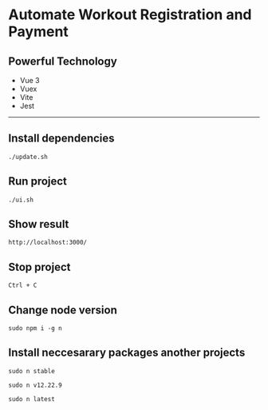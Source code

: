 # Automate Workout Registration and Payment
## Powerful Technology
- Vue 3
- Vuex
- Vite
- Jest

---
## Install dependencies
```./update.sh```

## Run project
```./ui.sh```

## Show result
```http://localhost:3000/```

## Stop project
```Ctrl + C```

## Change node version
```sudo npm i -g n```

## Install neccesarary packages another projects
```sudo n stable```

```sudo n v12.22.9```

```sudo n latest```